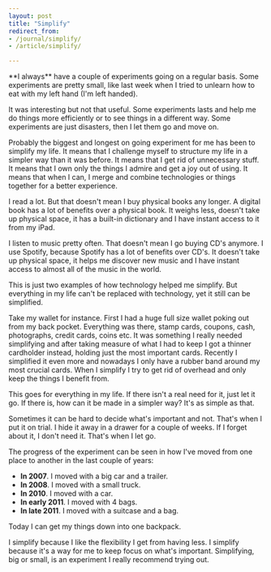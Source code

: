 ```yaml
---
layout: post
title: "Simplify"
redirect_from:
- /journal/simplify/
- /article/simplify/

---
```


<p class="intro" markdown="1">**I always** have a couple of experiments going on a regular basis. Some experiments are pretty small, like last week when I tried to unlearn how to eat with my left hand (I'm left handed).</p>

It was interesting but not that useful. Some experiments lasts and help me do things more efficiently or to see things in a different way. Some experiments are just disasters, then I let them go and move on.

Probably the biggest and longest on going experiment for me has been to simplify my life. It means that I challenge myself to structure my life in a simpler way than it was before. It means that I get rid of unnecessary stuff. It means that I own only the things I admire and get a joy out of using. It means that when I can, I merge and combine technologies or things together for a better experience.

I read a lot. But that doesn't mean I buy physical books any longer. A digital book has a lot of benefits over a physical book. It weighs less, doesn't take up physical space, it has a built-in dictionary and I have instant access to it from my iPad.

I listen to music pretty often. That doesn't mean I go buying CD's anymore. I use Spotify, because Spotify has a lot of benefits over CD's. It doesn't take up physical space, it helps me discover new music and I have instant access to almost all of the music in the world.

This is just two examples of how technology helped me simplify. But everything in my life can't be replaced with technology, yet it still can be simplified.

Take my wallet for instance. First I had a huge full size wallet poking out from my back pocket. Everything was there, stamp cards, coupons, cash, photographs, credit cards, coins etc. It was something I really needed simplifying and after taking measure of what I had to keep I got a thinner cardholder instead, holding just the most important cards. Recently I simplified it even more and nowadays I only have a rubber band around my most crucial cards. When I simplify I try to get rid of overhead and only keep the things I benefit from.

This goes for everything in my life. If there isn't a real need for it, just let it go. If there is, how can it be made in a simpler way? It's as simple as that.

Sometimes it can be hard to decide what's important and not. That's when I put it on trial. I hide it away in a drawer for a couple of weeks. If I forget about it, I don't need it. That's when I let go.

The progress of the experiment can be seen in how I've moved from one place to another in the last couple of years:

- **In 2007**. I moved with a big car and a trailer.  
- **In 2008**. I moved with a small truck.  
- **In 2010**. I moved with a car.  
- **In early 2011**. I moved with 4 bags.  
- **In late 2011**. I moved with a suitcase and a bag.

Today I can get my things down into one backpack.

I simplify because I like the flexibility I get from having less. I simplify because it's a way for me to keep focus on what's important. Simplifying, big or small, is an experiment I really recommend trying out.
